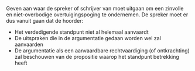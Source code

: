 Geven aan waar de spreker of schrijver van moet uitgaan om een zinvolle en niet-overbodige overtuigingspoging te ondernemen. De spreker moet er dus vanuit gaan dat de hoorder: 
- Het verdedigende standpunt niet al helemaal aanvaardt 
- De uitspraken die in de argumentatie gedaan worden wel zal aanvaarden 
- De argumentatie als een aanvaardbare rechtvaardiging (of ontkrachting) zal beschouwen van de propositie waarop het standpunt betrekking heeft 